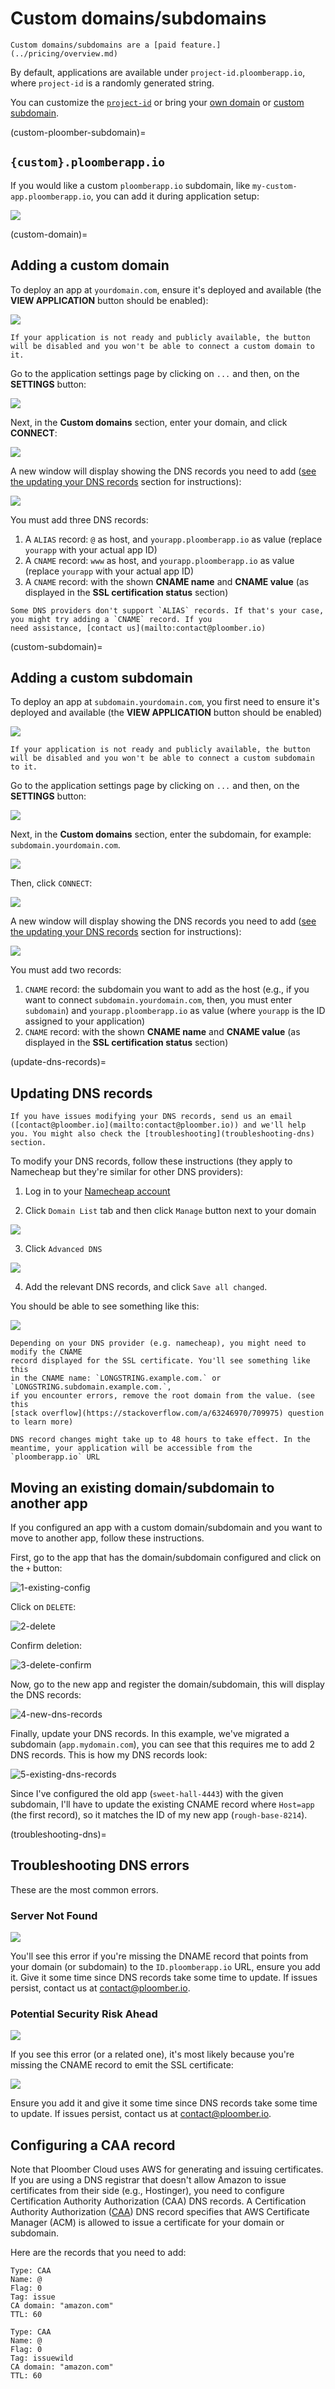 # Custom domains/subdomains

```{important}
Custom domains/subdomains are a [paid feature.](../pricing/overview.md)
```

By default, applications are available under `project-id.ploomberapp.io`, where `project-id` is a randomly generated string.

You can customize the [`project-id`](custom-ploomber-subdomain) or bring your [own domain](custom-domain) or [custom subdomain](custom-subdomain).

(custom-ploomber-subdomain)=
## `{custom}.ploomberapp.io`

If you would like a custom `ploomberapp.io` subdomain, like `my-custom-app.ploomberapp.io`, you can add it during application setup:

![](../static/custom-domains/custom-names.png)


(custom-domain)=
## Adding a custom domain

To deploy an app at `yourdomain.com`, ensure it's deployed and available (the **VIEW APPLICATION** button should be enabled):

![](../static/custom-domains/view-application.png)

```{warning}
If your application is not ready and publicly available, the button will be disabled and you won't be able to connect a custom domain to it.
```

Go to the application settings page by clicking on `...` and then, on the **SETTINGS** button:

![](../static/custom-domains/settings-button.png)

Next, in the **Custom domains** section, enter your domain, and click **CONNECT**:

![](../static/custom-domains/custom-domains-section.png)


A new window will display showing the DNS records you need to add ([see the updating your DNS records](update-dns-records) section for instructions):

![](../static/custom-domains/pointing-change-dns-records.png)


You must add three DNS records:

1. A `ALIAS` record: `@` as host, and `yourapp.ploomberapp.io` as value (replace `yourapp` with your actual app ID)
2. A `CNAME` record: `www` as host, and `yourapp.ploomberapp.io` as value (replace `yourapp` with your actual app ID)
3. A `CNAME` record: with the shown **CNAME name** and **CNAME value** (as displayed in the **SSL certification status** section)

```{important}
Some DNS providers don't support `ALIAS` records. If that's your case, you might try adding a `CNAME` record. If you
need assistance, [contact us](mailto:contact@ploomber.io)
```

(custom-subdomain)=
## Adding a custom subdomain

To deploy an app at `subdomain.yourdomain.com`, you first need to ensure it's deployed and available (the **VIEW APPLICATION** button should be enabled)

![](../static/custom-domains/view-application.png)

```{warning}
If your application is not ready and publicly available, the button will be disabled and you won't be able to connect a custom subdomain to it.
```

Go to the application settings page by clicking on `...` and then, on the **SETTINGS** button:

![](../static/custom-domains/settings-button.png)

Next, in the **Custom domains** section, enter the subdomain, for example: `subdomain.yourdomain.com`.

![](../static/custom-domains/subdomain-settings.png)

Then, click `CONNECT`:

![](../static/custom-domains/subdomain-settings-selected.png)

A new window will display showing the DNS records you need to add ([see the updating your DNS records](update-dns-records) section for instructions):

![](../static/custom-domains/subdomain-dns.png)


You must add two records:

1. `CNAME` record: the subdomain you want to add as the host (e.g., if you want to connect `subdomain.yourdomain.com`, then, you must enter `subdomain`) and `yourapp.ploomberapp.io` as value (where `yourapp` is the ID assigned to your application)
2. `CNAME` record: with the shown **CNAME name** and **CNAME value** (as displayed in the **SSL certification status** section)


(update-dns-records)=
## Updating DNS records

```{note}
If you have issues modifying your DNS records, send us an email ([contact@ploomber.io](mailto:contact@ploomber.io)) and we'll help you. You might also check the [troubleshooting](troubleshooting-dns) section.
```

To modify your DNS records, follow these instructions (they apply to Namecheap but they're similar for other DNS providers):

1. Log in to your [Namecheap account](https://www.namecheap.com/)

2. Click `Domain List` tab and then click `Manage` button next to your domain

![](../static/custom-domains/namecheap-domains.png)

3. Click `Advanced DNS`

![](../static/custom-domains/namecheap-advanced-dns.png)

4. Add the relevant DNS records, and click `Save all changed`.

You should be able to see something like this:

![](../static/custom-domains/namecheap-updated-dns-records.png)


```{important}
Depending on your DNS provider (e.g. namecheap), you might need to modify the CNAME
record displayed for the SSL certificate. You'll see something like this
in the CNAME name: `LONGSTRING.example.com.` or `LONGSTRING.subdomain.example.com.`,
if you encounter errors, remove the root domain from the value. (see this
[stack overflow](https://stackoverflow.com/a/63246970/709975) question to learn more)
```


```{important}
DNS record changes might take up to 48 hours to take effect. In the meantime, your application will be accessible from the `ploomberapp.io` URL
```

## Moving an existing domain/subdomain to another app

If you configured an app with a custom domain/subdomain and you want to move to another
app, follow these instructions.

First, go to the app that has the domain/subdomain configured and click on the `+` button:

![1-existing-config](../static/custom-domains/move-domain/1-existing-config.png)

Click on `DELETE`:

![2-delete](../static/custom-domains/move-domain/2-delete.png)

Confirm deletion:

![3-delete-confirm](../static/custom-domains/move-domain/3-delete-confirm.png)

Now, go to the new app and register the domain/subdomain, this will display the DNS
records:

![4-new-dns-records](../static/custom-domains/move-domain/4-new-dns-records.png)

Finally, update your DNS records. In this example, we've migrated a subdomain
(`app.mydomain.com`), you
can see that this requires me to add 2 DNS records. This is how my DNS records
look:


![5-existing-dns-records](../static/custom-domains/move-domain/5-existing-dns-records.png)


Since I've configured the old app (`sweet-hall-4443`) with the given subdomain, I'll have to update the
existing CNAME record where `Host=app` (the first record), so it matches the ID of my
new app (`rough-base-8214`).

(troubleshooting-dns)=
## Troubleshooting DNS errors

These are the most common errors.

### Server Not Found

![](../static/custom-domains/domains-server-not-found.png)

You'll see this error if you're missing the DNAME record that points from your domain (or subdomain) to the `ID.ploomberapp.io` URL, ensure you add it. Give it some time since DNS records take some time to update. If issues persist, contact us at [contact@ploomber.io](mailto:contact@ploomber.io).


### Potential Security Risk Ahead

![](../static/custom-domains/domains-ssl-error.png)

If you see this error (or a related one), it's most likely because you're missing the CNAME record to emit the SSL certificate:

![](../static/custom-domains/ssl-cname-record.png)

Ensure you add it and give it some time since DNS records take some time to update. If issues persist, contact us at [contact@ploomber.io](mailto:contact@ploomber.io).

## Configuring a CAA record

Note that Ploomber Cloud uses AWS for generating and issuing certificates. If you are using a DNS registrar that doesn't allow Amazon to issue certificates from their side (e.g., Hostinger), you need to configure Certification Authority Authorization (CAA) DNS records.
A Certification Authority Authorization ([CAA](https://docs.aws.amazon.com/acm/latest/userguide/setup-caa.html)) DNS record specifies that AWS Certificate Manager (ACM) is allowed to issue a certificate for your domain or subdomain.

Here are the records that you need to add:

```text
Type: CAA
Name: @
Flag: 0
Tag: issue
CA domain: "amazon.com"
TTL: 60
```

```text
Type: CAA
Name: @
Flag: 0
Tag: issuewild
CA domain: "amazon.com"
TTL: 60
```